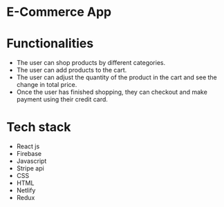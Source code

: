 # E-Commerce App


# Functionalities

- The user can shop products by different categories.
- The user can add products to the cart.
- The user can adjust the quantity of the product in the cart and see the change in total price.
- Once the user has finished shopping, they can checkout and make payment using their credit card.
  
# Tech stack
- React js
- Firebase
- Javascript
- Stripe api
- CSS
- HTML
- Netlify
- Redux
  
